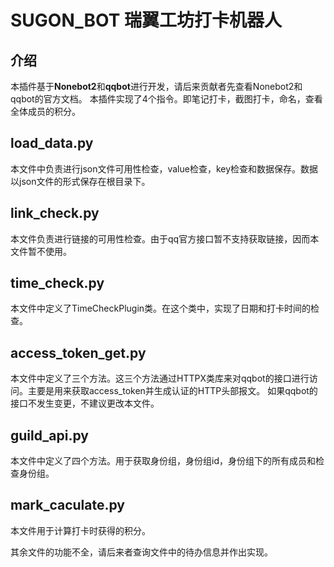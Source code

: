 # SUGON_BOT 瑞翼工坊打卡机器人
## 介绍
本插件基于**Nonebot2**和**qqbot**进行开发，请后来贡献者先查看Nonebot2和qqbot的官方文档。
本插件实现了4个指令。即笔记打卡，截图打卡，命名，查看全体成员的积分。

## **load_data.py**
本文件中负责进行json文件可用性检查，value检查，key检查和数据保存。数据以json文件的形式保存在根目录下。

## **link_check.py**
本文件负责进行链接的可用性检查。由于qq官方接口暂不支持获取链接，因而本文件暂不使用。

## **time_check.py**
本文件中定义了TimeCheckPlugin类。在这个类中，实现了日期和打卡时间的检查。

## **access_token_get.py**
本文件中定义了三个方法。这三个方法通过HTTPX类库来对qqbot的接口进行访问。主要是用来获取access_token并生成认证的HTTP头部报文。
如果qqbot的接口不发生变更，不建议更改本文件。

## **guild_api.py**
本文件中定义了四个方法。用于获取身份组，身份组id，身份组下的所有成员和检查身份组。

##  **mark_caculate.py**
本文件用于计算打卡时获得的积分。

其余文件的功能不全，请后来者查询文件中的待办信息并作出实现。